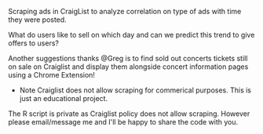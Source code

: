 Scraping ads in CraigList to analyze correlation on type of ads with time they were posted.

What do users like to sell on which day and can we predict this trend to give offers to users?

Another suggestions thanks @Greg  is to find sold out concerts tickets still on sale on Craiglist
and display them alongside concert information pages using a Chrome Extension!

- Note Craiglist does not allow scraping for commerical purposes. This is just an educational project.

The R script is private as Craiglist policy does not allow scraping. However please email/message me and I'll be happy to share the code with you.
